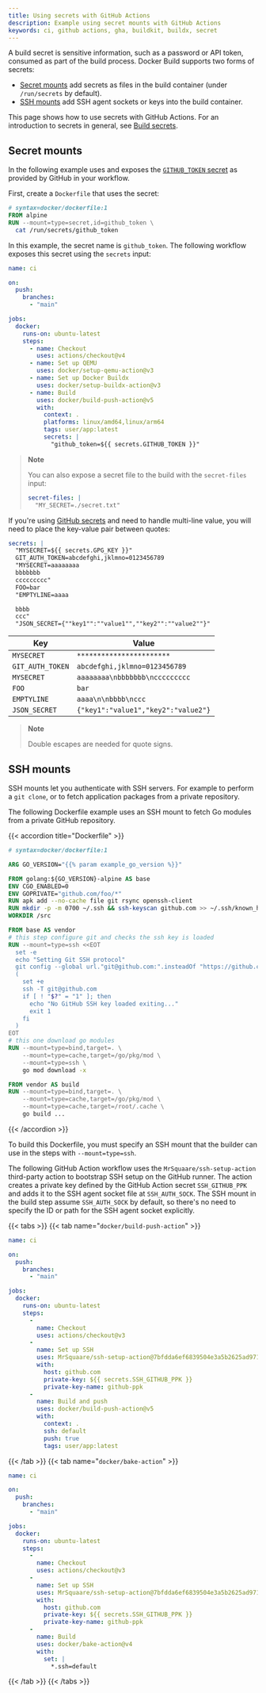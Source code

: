 ```yaml
---
title: Using secrets with GitHub Actions
description: Example using secret mounts with GitHub Actions
keywords: ci, github actions, gha, buildkit, buildx, secret
---
```


A build secret is sensitive information, such as a password or API token, consumed as part of the build process.
Docker Build supports two forms of secrets:

- [Secret mounts](#secret-mounts) add secrets as files in the build container
  (under `/run/secrets` by default).
- [SSH mounts](#ssh-mounts) add SSH agent sockets or keys into the build container.

This page shows how to use secrets with GitHub Actions.
For an introduction to secrets in general, see [Build secrets](../../building/secrets.md).

## Secret mounts

In the following example uses and exposes the [`GITHUB_TOKEN` secret](https://docs.github.com/en/actions/security-guides/automatic-token-authentication#about-the-github_token-secret)
as provided by GitHub in your workflow.

First, create a `Dockerfile` that uses the secret:

```dockerfile
# syntax=docker/dockerfile:1
FROM alpine
RUN --mount=type=secret,id=github_token \
  cat /run/secrets/github_token
```

In this example, the secret name is `github_token`. The following workflow
exposes this secret using the `secrets` input:

```yaml
name: ci

on:
  push:
    branches:
      - "main"

jobs:
  docker:
    runs-on: ubuntu-latest
    steps:
      - name: Checkout
        uses: actions/checkout@v4
      - name: Set up QEMU
        uses: docker/setup-qemu-action@v3
      - name: Set up Docker Buildx
        uses: docker/setup-buildx-action@v3
      - name: Build
        uses: docker/build-push-action@v5
        with:
          context: .
          platforms: linux/amd64,linux/arm64
          tags: user/app:latest
          secrets: |
            "github_token=${{ secrets.GITHUB_TOKEN }}"
```

> **Note**
>
> You can also expose a secret file to the build with the `secret-files` input:
>
> ```yaml
> secret-files: |
>   "MY_SECRET=./secret.txt"
> ```

If you're using [GitHub secrets](https://docs.github.com/en/actions/security-guides/encrypted-secrets)
and need to handle multi-line value, you will need to place the key-value pair
between quotes:

```yaml
secrets: |
  "MYSECRET=${{ secrets.GPG_KEY }}"
  GIT_AUTH_TOKEN=abcdefghi,jklmno=0123456789
  "MYSECRET=aaaaaaaa
  bbbbbbb
  ccccccccc"
  FOO=bar
  "EMPTYLINE=aaaa

  bbbb
  ccc"
  "JSON_SECRET={""key1"":""value1"",""key2"":""value2""}"
```

| Key              | Value                               |
| ---------------- | ----------------------------------- |
| `MYSECRET`       | `***********************`           |
| `GIT_AUTH_TOKEN` | `abcdefghi,jklmno=0123456789`       |
| `MYSECRET`       | `aaaaaaaa\nbbbbbbb\nccccccccc`      |
| `FOO`            | `bar`                               |
| `EMPTYLINE`      | `aaaa\n\nbbbb\nccc`                 |
| `JSON_SECRET`    | `{"key1":"value1","key2":"value2"}` |

> **Note**
>
> Double escapes are needed for quote signs.

## SSH mounts

SSH mounts let you authenticate with SSH servers.
For example to perform a `git clone`,
or to fetch application packages from a private repository.

The following Dockerfile example uses an SSH mount
to fetch Go modules from a private GitHub repository.

{{< accordion title="Dockerfile" >}}

```dockerfile
# syntax=docker/dockerfile:1

ARG GO_VERSION="{{% param example_go_version %}}"

FROM golang:${GO_VERSION}-alpine AS base
ENV CGO_ENABLED=0
ENV GOPRIVATE="github.com/foo/*"
RUN apk add --no-cache file git rsync openssh-client
RUN mkdir -p -m 0700 ~/.ssh && ssh-keyscan github.com >> ~/.ssh/known_hosts
WORKDIR /src

FROM base AS vendor
# this step configure git and checks the ssh key is loaded
RUN --mount=type=ssh <<EOT
  set -e
  echo "Setting Git SSH protocol"
  git config --global url."git@github.com:".insteadOf "https://github.com/"
  (
    set +e
    ssh -T git@github.com
    if [ ! "$?" = "1" ]; then
      echo "No GitHub SSH key loaded exiting..."
      exit 1
    fi
  )
EOT
# this one download go modules
RUN --mount=type=bind,target=. \
    --mount=type=cache,target=/go/pkg/mod \
    --mount=type=ssh \
    go mod download -x

FROM vendor AS build
RUN --mount=type=bind,target=. \
    --mount=type=cache,target=/go/pkg/mod \
    --mount=type=cache,target=/root/.cache \
    go build ...
```

{{< /accordion >}}

To build this Dockerfile, you must specify an SSH mount that the builder can
use in the steps with `--mount=type=ssh`.

The following GitHub Action workflow uses the `MrSquaare/ssh-setup-action`
third-party action to bootstrap SSH setup on the GitHub runner. The action
creates a private key defined by the GitHub Action secret `SSH_GITHUB_PPK` and
adds it to the SSH agent socket file at `SSH_AUTH_SOCK`. The SSH mount in the
build step assume `SSH_AUTH_SOCK` by default, so there's no need to specify the
ID or path for the SSH agent socket explicitly.

{{< tabs >}}
{{< tab name="`docker/build-push-action`" >}}

```yaml
name: ci

on:
  push:
    branches:
      - "main"

jobs:
  docker:
    runs-on: ubuntu-latest
    steps:
      -
        name: Checkout
        uses: actions/checkout@v3
      -
        name: Set up SSH
        uses: MrSquaare/ssh-setup-action@7bfdda6ef6839504e3a5b2625ad971b17461a0db # v3.0.0
        with:
          host: github.com
          private-key: ${{ secrets.SSH_GITHUB_PPK }}
          private-key-name: github-ppk
      -
        name: Build and push
        uses: docker/build-push-action@v5
        with:
          context: .
          ssh: default
          push: true
          tags: user/app:latest
```

{{< /tab >}}
{{< tab name="`docker/bake-action`" >}}

```yaml
name: ci

on:
  push:
    branches:
      - "main"

jobs:
  docker:
    runs-on: ubuntu-latest
    steps:
      -
        name: Checkout
        uses: actions/checkout@v3
      -
        name: Set up SSH
        uses: MrSquaare/ssh-setup-action@7bfdda6ef6839504e3a5b2625ad971b17461a0db # v3.0.0
        with:
          host: github.com
          private-key: ${{ secrets.SSH_GITHUB_PPK }}
          private-key-name: github-ppk
      -
        name: Build
        uses: docker/bake-action@v4
        with:
          set: |
            *.ssh=default
```

{{< /tab >}}
{{< /tabs >}}
